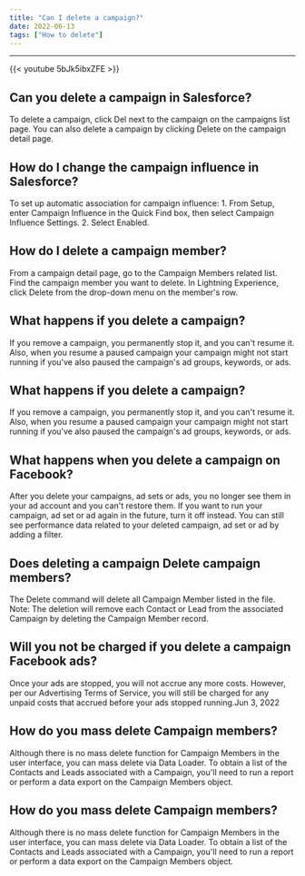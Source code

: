 ```yaml
---
title: "Can I delete a campaign?"
date: 2022-06-13
tags: ["How to delete"]
---
```


---
{{< youtube 5bJk5ibxZFE >}}
## Can you delete a campaign in Salesforce?
To delete a campaign, click Del next to the campaign on the campaigns list page. You can also delete a campaign by clicking Delete on the campaign detail page.

## How do I change the campaign influence in Salesforce?
To set up automatic association for campaign influence: 1. From Setup, enter Campaign Influence in the Quick Find box, then select Campaign Influence Settings. 2. Select Enabled.

## How do I delete a campaign member?
From a campaign detail page, go to the Campaign Members related list. Find the campaign member you want to delete. In Lightning Experience, click Delete from the drop-down menu on the member's row.

## What happens if you delete a campaign?
If you remove a campaign, you permanently stop it, and you can't resume it. Also, when you resume a paused campaign your campaign might not start running if you've also paused the campaign's ad groups, keywords, or ads.

## What happens if you delete a campaign?
If you remove a campaign, you permanently stop it, and you can't resume it. Also, when you resume a paused campaign your campaign might not start running if you've also paused the campaign's ad groups, keywords, or ads.

## What happens when you delete a campaign on Facebook?
After you delete your campaigns, ad sets or ads, you no longer see them in your ad account and you can't restore them. If you want to run your campaign, ad set or ad again in the future, turn it off instead. You can still see performance data related to your deleted campaign, ad set or ad by adding a filter.

## Does deleting a campaign Delete campaign members?
The Delete command will delete all Campaign Member listed in the file. Note: The deletion will remove each Contact or Lead from the associated Campaign by deleting the Campaign Member record.

## Will you not be charged if you delete a campaign Facebook ads?
Once your ads are stopped, you will not accrue any more costs. However, per our Advertising Terms of Service, you will still be charged for any unpaid costs that accrued before your ads stopped running.Jun 3, 2022

## How do you mass delete Campaign members?
Although there is no mass delete function for Campaign Members in the user interface, you can mass delete via Data Loader. To obtain a list of the Contacts and Leads associated with a Campaign, you'll need to run a report or perform a data export on the Campaign Members object.

## How do you mass delete Campaign members?
Although there is no mass delete function for Campaign Members in the user interface, you can mass delete via Data Loader. To obtain a list of the Contacts and Leads associated with a Campaign, you'll need to run a report or perform a data export on the Campaign Members object.

